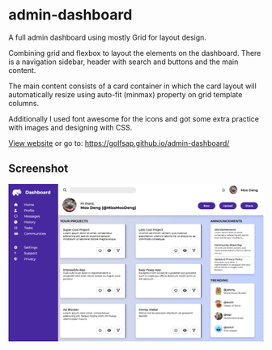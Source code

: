 # admin-dashboard

A full admin dashboard using mostly Grid for layout design. 

Combining grid and flexbox to layout the elements on the dashboard. There is a navigation sidebar, header with search and buttons and the main content.

The main content consists of a card container in which the card layout will automatically resize using auto-fit (minmax) property on grid template columns. 

Additionally I used font awesome for the icons and got some extra practice with images and designing with CSS.

[View website](https://golfsap.github.io/admin-dashboard/) or go to: https://golfsap.github.io/admin-dashboard/

## Screenshot

![screenshot](assets/screenshot.png)




